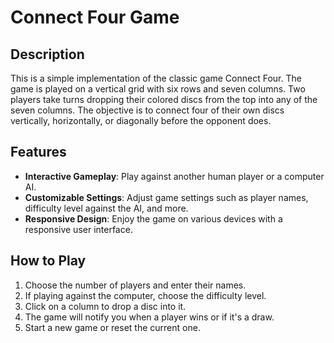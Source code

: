 # Connect Four Game

## Description

This is a simple implementation of the classic game Connect Four. The game is played on a vertical grid with six rows and seven columns. Two players take turns dropping their colored discs from the top into any of the seven columns. The objective is to connect four of their own discs vertically, horizontally, or diagonally before the opponent does.

## Features

- **Interactive Gameplay**: Play against another human player or a computer AI.
- **Customizable Settings**: Adjust game settings such as player names, difficulty level against the AI, and more.
- **Responsive Design**: Enjoy the game on various devices with a responsive user interface.

## How to Play

1. Choose the number of players and enter their names.
2. If playing against the computer, choose the difficulty level.
3. Click on a column to drop a disc into it.
4. The game will notify you when a player wins or if it's a draw.
5. Start a new game or reset the current one.

